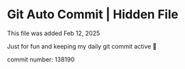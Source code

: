 # Git Auto Commit | Hidden File

This file was added Feb 12, 2025

Just for fun and keeping my daily git commit active 🤪

commit number: 138190
